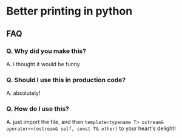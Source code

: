 # Better printing in python

## FAQ

### Q. Why did you make this?
 A. i thought it would be funny

### Q. Should I use this in production code?
 A. absolutely!

### Q. How do I use this?
 A. just import the file, and then `template<typename T> ostream& operator<<(ostream& self, const T& other)` to your heart's delight!
